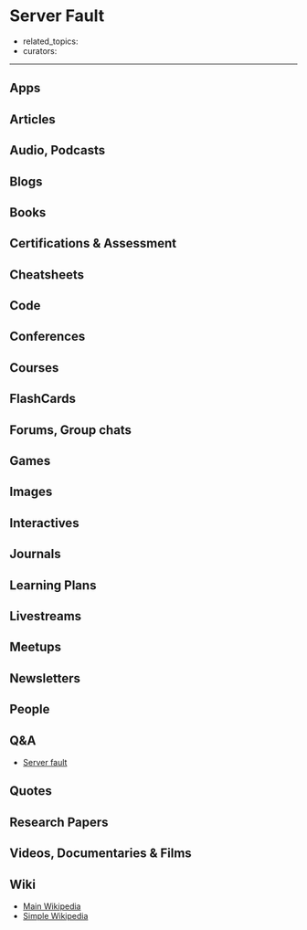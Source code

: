 # Server Fault

- related_topics:
- curators:

------

## Apps

## Articles

## Audio, Podcasts

## Blogs

## Books

## Certifications & Assessment

## Cheatsheets

## Code

## Conferences

## Courses

## FlashCards

## Forums, Group chats

## Games

## Images

## Interactives

## Journals

## Learning Plans

## Livestreams

## Meetups

## Newsletters

## People

## Q&A

- [Server fault](http://serverfault.com?title=)

## Quotes

## Research Papers

## Videos, Documentaries & Films

## Wiki

- [Main Wikipedia]()
- [Simple Wikipedia]()

